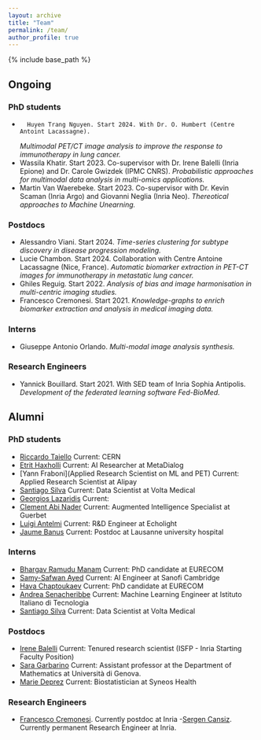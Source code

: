 ```yaml
---
layout: archive
title: "Team"
permalink: /team/
author_profile: true
---
```



{% include base_path %}


## Ongoing
### PhD students

-       Huyen Trang Nguyen. Start 2024. With Dr. O. Humbert (Centre Antoint Lacassagne). 
	*Multimodal PET/CT image analysis  to improve the response to immunotherapy in lung cancer.*
-	Wassila Khatir. Start 2023. Co-supervisor with Dr. Irene Balelli (Inria Epione) and Dr. Carole Gwizdek (IPMC CNRS). 
	*Probabilistic approaches for multimodal data analysis in multi-omics applications.* 
-	Martin Van Waerebeke. Start 2023. Co-supervisor with Dr. Kevin Scaman (Inria Argo) and Giovanni Neglia (Inria Neo). 
	*Thereotical approaches to Machine Unearning.*
### Postdocs

-	Alessandro Viani. Start 2024. 
	*Time-series clustering for subtype discovery in disease progression modeling.* 
-	Lucie Chambon. Start 2024. Collaboration with Centre Antoine Lacassagne (Nice, France). 
        *Automatic biomarker extraction in PET-CT images for immunotherapy in metastatic lung cancer.* 
-	Ghiles Reguig. Start 2022. 
	*Analysis of bias and image harmonisation in multi-centric imaging studies.* 
-	Francesco Cremonesi. Start 2021. 
	*Knowledge-graphs to enrich biomarker extraction and analysis in medical imaging data.* 

### Interns

- 	Giuseppe Antonio Orlando.
	*Multi-modal image analysis synthesis.*

### Research Engineers

-	Yannick Bouillard. Start 2021. With SED team of Inria Sophia Antipolis. 
	*Development of the federated learning software Fed-BioMed.* 


## Alumni

### PhD students

- [Riccardo Taiello](https://www.linkedin.com/in/riccardo-taiello/)
  Current: CERN
- [Etrit Haxholli](https://www.linkedin.com/in/etrithaxholli/)
  Current: AI Researcher at MetaDialog
- [Yann Fraboni](Applied Research Scientist on ML and PET)
  Current: Applied Research Scientist at Alipay
- [Santiago Silva](https://www.linkedin.com/in/baterosmith/)
  Current: Data Scientist at Volta Medical
- [Georgios Lazaridis](https://www.researchgate.net/profile/Georgios-Lazaridis-8)
  Current:
- [Clement Abi Nader](https://www.linkedin.com/in/cl%C3%A9ment-abi-nader-1a346aba/) 
  Current: Augmented Intelligence Specialist at Guerbet
- [Luigi Antelmi](https://www.linkedin.com/in/ggbioing/)
  Current: R&D Engineer at Echolight
- [Jaume Banus](https://www.linkedin.com/in/jaume-ban%C3%BAs-b5239491/)
  Current: Postdoc at Lausanne university hospital

### Interns

- [Bhargav Ramudu Manam](https://www.linkedin.com/in/bhargavmanam/)
  Current: PhD candidate at EURECOM
- [Samy-Safwan Ayed](https://www.linkedin.com/in/samy-ayed-b1814825b/)
  Current: AI Engineer at Sanofi Cambridge
- [Hava Chaptoukaev](https://www.linkedin.com/in/hava-c/)
  Current: PhD candidate at EURECOM
- [Andrea Senacheribbe](https://www.linkedin.com/in/andrea-senacheribbe/)
  Current: Machine Learning Engineer at Istituto Italiano di Tecnologia
- [Santiago Silva](https://www.linkedin.com/in/baterosmith/)
  Current: Data Scientist at Volta Medical 

### Postdocs

- [Irene Balelli](https://ibalelli.github.io/)
  Current: Tenured research scientist (ISFP - Inria Starting Faculty Position)
- [Sara Garbarino](https://sites.google.com/view/saragarbarino/home)
  Current: Assistant professor at the Department of Mathematics at Università di Genova.
- [Marie Deprez](https://www.linkedin.com/in/marie-deprez-4a8b31273/?originalSubdomain=fr)
  Current: Biostatistician at Syneos Health


### Research Engineers

- [Francesco Cremonesi](https://www.linkedin.com/in/francesco-cremonesi-7010b164/).
  Currently postdoc at Inria
-[Sergen Cansiz](https://www.linkedin.com/in/sergencansiz/). 
  Currently permanent Research Engineer at Inria. 	

